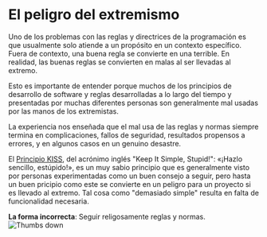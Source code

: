 # El peligro del extremismo #

Uno de los problemas con las reglas y directrices de la programación es que usualmente solo atiende a un propósito en un contexto específico. Fuera de contexto, una buena regla se convierte en una terrible. En realidad, las buenas reglas se convierten en malas al ser llevadas al extremo.

Esto es importante de entender porque muchos de los principios de desarrollo de software y reglas desarrolladas a lo largo del tiempo y presentadas por muchas diferentes personas son generalmente mal usadas por las manos de los extremistas.

La experiencia nos enseñada que el mal usa de las reglas y normas siempre termina en complicaciones, fallos de seguridad, resultados propensos a errores, y en algunos casos en un genuino desastre.

El [Principio KISS](https://es.wikipedia.org/wiki/Principio_KISS), del acrónimo inglés "Keep It Simple, Stupid!": «¡Hazlo sencillo, estúpido!», es un muy sabio principio que es generalmente visto por personas experimentadas como un buen consejo a seguir, pero hasta un buen pricipio como este se convierte en un peligro para un proyecto si es llevado al extremo. Tal cosa como "demasiado simple" resulta en falta de funcionalidad necesaria.

**La forma incorrecta**: Seguir religosamente reglas y normas. ![Thumbs down](/img/thumbs-down.png)
